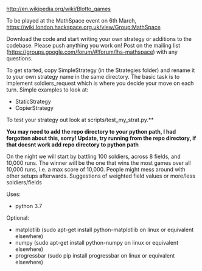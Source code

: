 http://en.wikipedia.org/wiki/Blotto_games

To be played at the MathSpace event on 6th March, https://wiki.london.hackspace.org.uk/view/Group:MathSpace

Download the code and start writing your own strategy or additions to the codebase.
Please push anything you work on! Post on the mailing list (https://groups.google.com/forum/#!forum/lhs-mathspace) with any questions.

To get started, copy SimpleStrategy (in the Strategies folder) and rename it to your own strategy name in the same directory.
The basic task is to implement soldiers_request which is where you decide your move on each turn.
Simple examples to look at:
 - StaticStrategy
 - CopierStrategy

To test your strategy out look at scripts/test_my_strat.py.**

**You may need to add the repo directory to your python path, I had forgotten about this, sorry!** 
**Update, try running from the repo directory, if that doesnt work add repo directory to python path** 

On the night we will start by battling 100 soldiers, across 8 fields, and 10,000 runs.
The winner will be the one that wins the most games over all 10,000 runs, i.e. a max score of 10,000.
People might mess around with other setups afterwards. Suggestions of weighted field values or more/less soldiers/fields

Uses:

 - python 3.7
 
 Optional:
 - matplotlib (sudo apt-get install python-matplotlib on linux or equivalent elsewhere)
 - numpy (sudo apt-get install python-numpy on linux or equivalent elsewhere)
 - progressbar (sudo pip install progressbar on linux or equivalent elsewhere)

